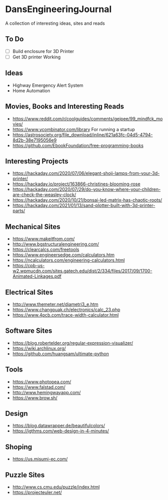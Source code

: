 # DansEngineeringJournal
A collection of interesting ideas, sites and reads

## To Do
- [ ] Build enclosure for 3D Printer
- [ ] Get 3D printer Working

## Ideas
- Highway Emergency Alert System
- Home Automation
 
## Movies, Books and Interesting Reads
- https://www.reddit.com/r/coolguides/comments/geipee/99_mindfck_movies/
- https://www.ycombinator.com/library For running a startup
- https://astrosociety.org/file_download/inline/621a63fc-04d5-4794-8d2b-38e7195056e9
- https://github.com/EbookFoundation/free-programming-books

 
## Interesting Projects
- https://hackaday.com/2020/07/06/elegant-shoji-lamps-from-your-3d-printer/
- https://hackaday.io/project/163866-christines-blooming-rose
- https://hackaday.com/2020/07/29/do-you-know-where-your-children-are-check-the-weasley-clock/
- https://hackaday.com/2020/10/21/bonsai-led-matrix-has-chaotic-roots/
- https://hackaday.com/2021/01/13/sand-plotter-built-with-3d-printer-parts/


## Mechanical Sites
- https://www.makeitfrom.com/
- http://www.bgstructuralengineering.com/
- https://clearcalcs.com/freetools
- https://www.engineersedge.com/calculators.htm
- https://ncalculators.com/engineering-calculators.html
- https://cpb-us-w2.wpmucdn.com/sites.gatech.edu/dist/2/334/files/2017/09/1700-Animated-Linkages.pdf

## Electrical Sites
- http://www.themeter.net/diametri3_e.htm
- https://www.changpuak.ch/electronics/calc_23.php
- https://www.4pcb.com/trace-width-calculator.html

## Software Sites
- https://blog.robertelder.org/regular-expression-visualizer/
- https://wiki.archlinux.org/
- https://github.com/huangsam/ultimate-python

## Tools
- https://www.photopea.com/
- https://www.falstad.com/
- http://www.hemingwayapp.com/
- https://www.brow.sh/

## Design
- https://blog.datawrapper.de/beautifulcolors/
- https://jgthms.com/web-design-in-4-minutes/

## Shoping
- https://us.misumi-ec.com/

## Puzzle Sites
- http://www.cs.cmu.edu/puzzle/index.html
- https://projecteuler.net/


  
